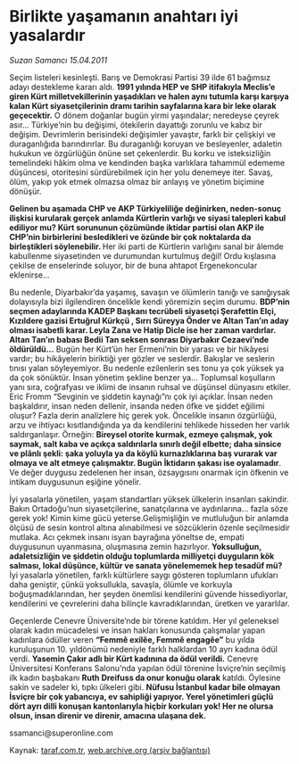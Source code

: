 # Birlikte yaşamanın anahtarı iyi yasalardır

*Suzan Samancı 15.04.2011*

<div class="yazi"><p>Seçim listeleri kesinleşti. Barış ve Demokrasi Partisi 39 ilde 61 bağımsız adayı destekleme kararı aldı. <strong>1991 yılında HEP ve SHP itifakıyla Meclis’e giren Kürt milletvekillerinin yaşadıkları ve halen aynı tutumla karşı karşıya kalan Kürt siyasetçilerinin dramı tarihin sayfalarına kara bir leke olarak geçecektir.</strong> O dönem doğanlar bugün yirmi yaşındalar; neredeyse çeyrek asır... Türkiye’nin bu değişimi, ötekilerin dayattığı zorunlu ve kabız bir değişim. Devrimlerin berisindeki değişimler yavaştır, farklı bir çelişkiyi ve duraganlığıda barındırırlar. Bu duraganlığı koruyan ve besleyenler, adaletin hukukun ve özgürlüğün önüne set çekenlerdir. Bu korku ve isteksizliğin temelindeki hâkim olma ve kendinden başka varlıklara tahammül edememe düşüncesi, otoritesini sürdürebilmek için her yolu denemeye iter. Savaş, ölüm, yakıp yok etmek olmazsa olmaz bir anlayış ve yönetim biçimine dönüşür.</p>
<p><strong>Gelinen bu aşamada CHP ve AKP Türkiyeliliğe değinirken, neden-sonuç ilişkisi kurularak gerçek anlamda Kürtlerin varlığı ve siyasi talepleri kabul ediliyor mu? Kürt sorununun çözümünde iktidar partisi olan AKP ile CHP’nin birbirlerini besledikleri ve özünde bir çok noktalarda da birleştikleri söylenebilir. </strong>Her iki parti de Kürtlerin varlığını sanal bir âlemde kabullenme siyasetinden ve durumundan kurtulmuş değil! Ordu kışlasına çekilse de enselerinde soluyor, bir de buna ahtapot Ergenekoncular eklenirse...</p>
<p>Bu nedenle, Diyarbakır’da yaşamış, savaşın ve ölümlerin tanığı ve sanığıysak dolayısıyla bizi ilgilendiren öncelikle kendi yöremizin seçim durumu. <strong>BDP’nin seçmen adaylarında KADEP Başkanı tecrübeli siyasetçi Şerafettin Elçi, Kızıldere gazisi Ertuğrul Kürkçü , Sırrı Süreyya Önder ve Altan Tan’ın aday olması isabetli karar. Leyla Zana ve Hatip Dicle ise her zaman vardırlar. Altan Tan’ın babası Bedii Tan seksen sonrası Diyarbakır Cezaevi’nde öldürüldü...</strong> Bugün her Kürt’ün her Ermeni’nin bir yarası ve bir hikâyesi vardır; bu hikâyelerin biriktiği yer gözler ve seslerdir. Bakışlar ve seslerin tınısı yalan söyleyemiyor. Bu nedenle ezilenlerin ses tonu ya çok yüksek ya da çok sönüktür. İnsan yönetim şekline benzer ya... Toplumsal koşulların yanı sıra, coğrafyası ve iklimi de insanın ruhsal ve düşünsel dünyasını etkiler. Eric Fromm “Sevginin ve şiddetin kaynağı”nı çok iyi açıklar. İnsan neden başkaldırır, insan neden dellenir, insanda neden öfke ve şiddet eğilimi oluşur? Fazla derin analizlere hiç gerek yok. Öncelikle insanın özgürlüğü, arzu ve ihtiyacı kısıtlandığında ya da kendilerini tehlikede hisseden her varlık saldırganlaşır. Örneğin: <strong>Bireysel otorite kurmak, ezmeye çalışmak, yok saymak, salt kaba ve açıkça saldırılarla sınırlı değil elbette; daha sinsice ve plânlı şekli: şaka yoluyla ya da köylü kurnazlıklarına baş vurarak var olmaya ve alt etmeye çalışmaktır. Bugün İktidarın şakası ise oyalamadır</strong>. Ve değer duygusu zedelenen her insan, özsaygısını onarmak için öfkenin ve intikam duygusunun eşiğine yönelir.</p>
<p>İyi yasalarla yönetilen, yaşam standartları yüksek ülkelerin insanları sakindir. Bakın Ortadoğu’nun siyasetçilerine, sanatçılarına ve aydınlarına... fazla söze gerek yok! Kimin kime gücü yeterse.Gelişmişliğin ve mutluluğun bir anlamda ölçüsü de sesin kontrol altına alınabilmesi ve sözcüklerin özenle seçilmesidir mutlaka. Acı çekmek insanı isyan bayrağına yöneltse de, empati duygusunun uyanmasına, oluşmasına zemin hazırlıyor. <strong>Yoksulluğun, adaletsizliğin ve şiddetin olduğu toplumlarda milliyetçi duyguların kök salması, lokal düşünce, kültür ve sanata yönelememek hep tesadüf mü? </strong>İyi yasalarla yönetilen, farklı kültürlere saygı gösteren toplumların ufukları daha geniştir, çünkü yoksullukla, savaşla, ölümle ve korkuyla boğuşmadıklarından, her şeyden önemlisi kendilerini güvende hissediyorlar, kendilerini ve çevrelerini daha bilinçle kavradıklarından, üretken ve yararlılar.</p>
<p>Geçenlerde Cenevre Üniversite’nde bir törene katıldım. Her yıl geleneksel olarak kadın mücadelesi ve insan hakları konusunda çalışmalar yapan kadınlara ödüller veren <strong>“Femmê exilêe, Femmê engagêe”</strong> bu yılda kuruluşunun 10. yıldönümü nedeniyle farklı halklardan 10 ayrı kadına ödül verdi. <strong>Yasemin Çakır adlı bir Kürt kadınına da ödül verildi.</strong> Cenevre Üniversitesi Konferans Salonu’nda yapılan ödül törenine İsviçre’nin seçilmiş ilk kadın başbakanı <strong>Ruth Dreifuss da onur konuğu olarak</strong> katıldı. Öylesine sakin ve sadeler ki, tıpkı ülkeleri gibi. <strong>Nüfusu İstanbul kadar bile olmayan İsviçre bir çok yabancıya, ev sahipliği yapıyor. Yerel yönetimleri güçlü dört ayrı dilli konuşan kantonlarıyla hiçbir korkuları yok! Her ne olursa olsun, insan direnir ve direnir, amacına ulaşana dek.</strong></p>
<p>ssamanci@superonline.com</p>
</div>

Kaynak: [taraf.com.tr](m), [web.archive.org (arşiv bağlantısı)](http://web.archive.org/web/20131118084923/http://taraf.com.tr:80/suzan-samanci/makale-birlikte-yasamanin-anahtari-iyi-yasalardir.htm)
